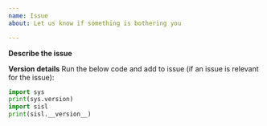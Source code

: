 ```yaml
---
name: Issue
about: Let us know if something is bothering you

---
```


**Describe the issue**

**Version details**
Run the below code and add to issue (if an issue is relevant for the issue):
```python
import sys
print(sys.version)
import sisl
print(sisl.__version__)
```

